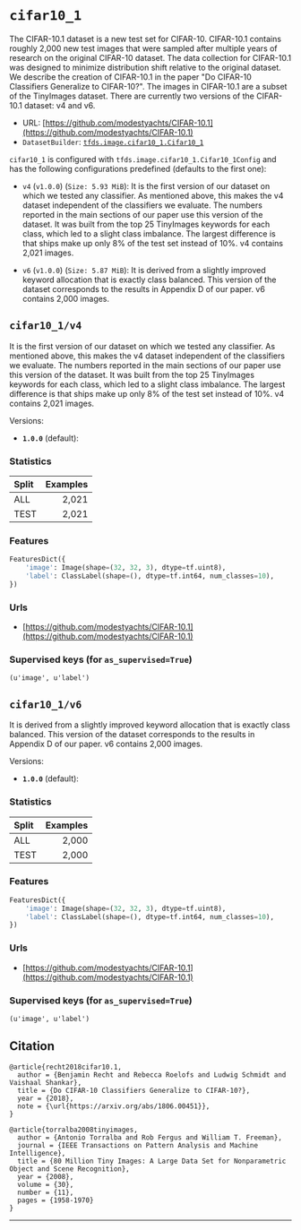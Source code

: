 <div itemscope itemtype="http://schema.org/Dataset">
  <div itemscope itemprop="includedInDataCatalog" itemtype="http://schema.org/DataCatalog">
    <meta itemprop="name" content="TensorFlow Datasets" />
  </div>

  <meta itemprop="name" content="cifar10_1" />
  <meta itemprop="description" content="The CIFAR-10.1 dataset is a new test set for CIFAR-10. CIFAR-10.1 contains roughly 2,000 new test images &#10;that were sampled after multiple years of research on the original CIFAR-10 dataset. The data collection &#10;for CIFAR-10.1 was designed to minimize distribution shift relative to the original dataset. We describe &#10;the creation of CIFAR-10.1 in the paper &quot;Do CIFAR-10 Classifiers Generalize to CIFAR-10?&quot;. &#10;The images in CIFAR-10.1 are a subset of the TinyImages dataset. &#10;There are currently two versions of the CIFAR-10.1 dataset: v4 and v6.&#10;&#10;&#10;To use this dataset:&#10;&#10;```python&#10;import tensorflow_datasets as tfds&#10;&#10;ds = tfds.load('cifar10_1', split='train')&#10;for ex in ds.take(4):&#10;  print(ex)&#10;```&#10;&#10;See [the guide](https://www.tensorflow.org/datasets/overview) for more&#10;informations on [tensorflow_datasets](https://www.tensorflow.org/datasets).&#10;&#10;" />
  <meta itemprop="url" content="https://www.tensorflow.org/datasets/catalog/cifar10_1" />
  <meta itemprop="sameAs" content="https://github.com/modestyachts/CIFAR-10.1" />
  <meta itemprop="citation" content="@article{recht2018cifar10.1,&#10;  author = {Benjamin Recht and Rebecca Roelofs and Ludwig Schmidt and Vaishaal Shankar},&#10;  title = {Do CIFAR-10 Classifiers Generalize to CIFAR-10?},&#10;  year = {2018},&#10;  note = {\url{https://arxiv.org/abs/1806.00451}},&#10;}&#10;&#10;@article{torralba2008tinyimages, &#10;  author = {Antonio Torralba and Rob Fergus and William T. Freeman}, &#10;  journal = {IEEE Transactions on Pattern Analysis and Machine Intelligence}, &#10;  title = {80 Million Tiny Images: A Large Data Set for Nonparametric Object and Scene Recognition}, &#10;  year = {2008}, &#10;  volume = {30}, &#10;  number = {11}, &#10;  pages = {1958-1970}&#10;}&#10;" />
</div>

# `cifar10_1`

The CIFAR-10.1 dataset is a new test set for CIFAR-10. CIFAR-10.1 contains
roughly 2,000 new test images that were sampled after multiple years of research
on the original CIFAR-10 dataset. The data collection for CIFAR-10.1 was
designed to minimize distribution shift relative to the original dataset. We
describe the creation of CIFAR-10.1 in the paper "Do CIFAR-10 Classifiers
Generalize to CIFAR-10?". The images in CIFAR-10.1 are a subset of the
TinyImages dataset. There are currently two versions of the CIFAR-10.1 dataset:
v4 and v6.

*   URL:
    [https://github.com/modestyachts/CIFAR-10.1](https://github.com/modestyachts/CIFAR-10.1)
*   `DatasetBuilder`:
    [`tfds.image.cifar10_1.Cifar10_1`](https://github.com/tensorflow/datasets/tree/master/tensorflow_datasets/image/cifar10_1.py)

`cifar10_1` is configured with `tfds.image.cifar10_1.Cifar10_1Config` and has
the following configurations predefined (defaults to the first one):

*   `v4` (`v1.0.0`) (`Size: 5.93 MiB`): It is the first version of our dataset
    on which we tested any classifier. As mentioned above, this makes the v4
    dataset independent of the classifiers we evaluate. The numbers reported in
    the main sections of our paper use this version of the dataset. It was built
    from the top 25 TinyImages keywords for each class, which led to a slight
    class imbalance. The largest difference is that ships make up only 8% of the
    test set instead of 10%. v4 contains 2,021 images.

*   `v6` (`v1.0.0`) (`Size: 5.87 MiB`): It is derived from a slightly improved
    keyword allocation that is exactly class balanced. This version of the
    dataset corresponds to the results in Appendix D of our paper. v6 contains
    2,000 images.

## `cifar10_1/v4`

It is the first version of our dataset on which we tested any classifier. As
mentioned above, this makes the v4 dataset independent of the classifiers we
evaluate. The numbers reported in the main sections of our paper use this
version of the dataset. It was built from the top 25 TinyImages keywords for
each class, which led to a slight class imbalance. The largest difference is
that ships make up only 8% of the test set instead of 10%. v4 contains 2,021
images.

Versions:

*   **`1.0.0`** (default):

### Statistics

Split | Examples
:---- | -------:
ALL   | 2,021
TEST  | 2,021

### Features
```python
FeaturesDict({
    'image': Image(shape=(32, 32, 3), dtype=tf.uint8),
    'label': ClassLabel(shape=(), dtype=tf.int64, num_classes=10),
})
```

### Urls

*   [https://github.com/modestyachts/CIFAR-10.1](https://github.com/modestyachts/CIFAR-10.1)

### Supervised keys (for `as_supervised=True`)
`(u'image', u'label')`

## `cifar10_1/v6`

It is derived from a slightly improved keyword allocation that is exactly class
balanced. This version of the dataset corresponds to the results in Appendix D
of our paper. v6 contains 2,000 images.

Versions:

*   **`1.0.0`** (default):

### Statistics

Split | Examples
:---- | -------:
ALL   | 2,000
TEST  | 2,000

### Features
```python
FeaturesDict({
    'image': Image(shape=(32, 32, 3), dtype=tf.uint8),
    'label': ClassLabel(shape=(), dtype=tf.int64, num_classes=10),
})
```

### Urls

*   [https://github.com/modestyachts/CIFAR-10.1](https://github.com/modestyachts/CIFAR-10.1)

### Supervised keys (for `as_supervised=True`)
`(u'image', u'label')`

## Citation

```
@article{recht2018cifar10.1,
  author = {Benjamin Recht and Rebecca Roelofs and Ludwig Schmidt and Vaishaal Shankar},
  title = {Do CIFAR-10 Classifiers Generalize to CIFAR-10?},
  year = {2018},
  note = {\url{https://arxiv.org/abs/1806.00451}},
}

@article{torralba2008tinyimages,
  author = {Antonio Torralba and Rob Fergus and William T. Freeman},
  journal = {IEEE Transactions on Pattern Analysis and Machine Intelligence},
  title = {80 Million Tiny Images: A Large Data Set for Nonparametric Object and Scene Recognition},
  year = {2008},
  volume = {30},
  number = {11},
  pages = {1958-1970}
}
```

--------------------------------------------------------------------------------
